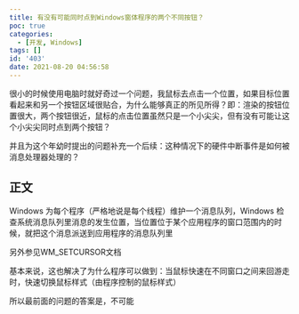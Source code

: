 ```yaml
---
title: 有没有可能同时点到Windows窗体程序的两个不同按钮？
poc: true
categories:
  - [开发, Windows]
tags: []
id: '403'
date: 2021-08-20 04:56:58
---
```


很小的时候使用电脑时就好奇过一个问题，我鼠标去点击一个位置，如果目标位置看起来和另一个按钮区域很贴合，为什么能够真正的所见所得？即：渲染的按钮位置很大，两个按钮很近，鼠标的点击位置虽然只是一个小尖尖，但有没有可能让这个小尖尖同时点到两个按钮？

并且为这个年幼时提出的问题补充一个后续：这种情况下的硬件中断事件是如何被消息处理器处理的？

## 正文

Windows 为每个程序（严格地说是每个线程）维护一个消息队列，Windows 检查系统消息队列里消息的发生位置，当位置位于某个应用程序的窗口范围内的时候，就把这个消息派送到应用程序的消息队列里

另外参见WM\_SETCURSOR文档

基本来说，这也解决了为什么程序可以做到：当鼠标快速在不同窗口之间来回游走时，快速切换鼠标样式（由程序控制的鼠标样式）

所以最前面的问题的答案是，不可能
